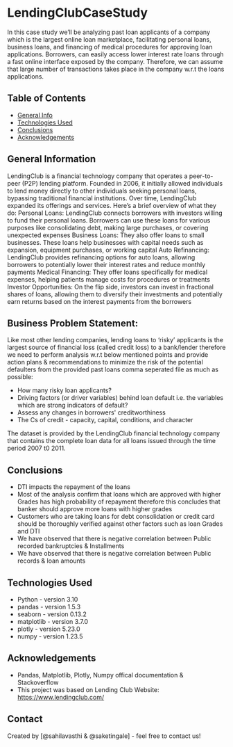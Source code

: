 # LendingClubCaseStudy
In this case study we’ll be analyzing past loan applicants of a company which is the largest online loan marketplace, facilitating personal loans, business loans, and financing of medical procedures for approving loan applications. Borrowers, can easily access lower interest rate loans through a fast online interface exposed by the company. Therefore, we can assume that large number of transactions takes place in the company w.r.t the loans applications.


## Table of Contents
* [General Info](#general-information)
* [Technologies Used](#technologies-used)
* [Conclusions](#conclusions)
* [Acknowledgements](#acknowledgements)

## General Information
LendingClub is a financial technology company that operates a peer-to-peer (P2P) lending platform. Founded in 2006, it initially allowed individuals to lend money directly to other individuals seeking personal loans, bypassing traditional financial institutions. Over time, LendingClub expanded its offerings and services.
Here’s a brief overview of what they do:
  Personal Loans: LendingClub connects borrowers with investors willing to fund their personal loans. Borrowers can use these loans for various purposes like consolidating debt, making large purchases, or covering unexpected expenses
  Business Loans: They also offer loans to small businesses. These loans help businesses with capital needs such as expansion, equipment purchases, or working capital
  Auto Refinancing: LendingClub provides refinancing options for auto loans, allowing borrowers to potentially lower their interest rates and reduce monthly payments
  Medical Financing: They offer loans specifically for medical expenses, helping patients manage costs for procedures or treatments
  Investor Opportunities: On the flip side, investors can invest in fractional shares of loans, allowing them to diversify their investments and potentially earn returns based on the interest payments from the borrowers
  
## Business Problem Statement:
Like most other lending companies, lending loans to ‘risky’ applicants is the largest source of financial loss (called credit loss) to a bank/lender therefore we need to perform analysis w.r.t below mentioned points and provide action plans & recommendations to minimize the risk of the potential defaulters 
from the provided past loans comma seperated file as much as possible:

  - How many risky loan applicants?
  - Driving factors (or driver variables) behind loan default i.e. the variables which are strong indicators of default?
  - Assess any changes in borrowers' creditworthiness
  - The Cs of credit - capacity, capital, conditions, and character  

The dataset is provided by the LendingClub financial technology company that contains the complete loan data for all loans issued through the time period 2007 t0 2011.

## Conclusions
- DTI impacts the repayment of the loans
- Most of the analysis confirm that loans which are approved with higher Grades has high probability of repayment therefore this concludes that banker should approve more loans with higher grades
- Customers who are taking loans for debt consolidation or credit card should be thoroughly verified against other factors such as loan Grades and DTI
- We have observed that there is negative correlation between Public recorded bankruptcies & Installments
- We have observed that there is negative correlation between Public records & loan amounts

## Technologies Used
- Python - version 3.10
- pandas - version 1.5.3
- seaborn - version 0.13.2
- matplotlib - version 3.7.0
- plotly - version 5.23.0
- numpy - version 1.23.5

## Acknowledgements
- Pandas, Matplotlib, Plotly, Numpy offical documentation & Stackoverflow
- This project was based on Lending Club Website: https://www.lendingclub.com/


## Contact
Created by [@sahilavasthi & @saketingale] - feel free to contact us!
